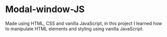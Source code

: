 # Modal-window-JS
 Made using HTML, CSS and vanilla JavaScript, in this project I learned how to manipulate HTML elements and styling using vanilla JavaScript.
